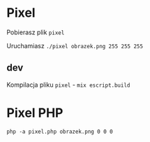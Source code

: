 # Pixel

Pobierasz plik `pixel`

Uruchamiasz `./pixel obrazek.png 255 255 255`

## dev

Kompilacja pliku `pixel` - `mix escript.build`

# Pixel PHP

`php -a pixel.php obrazek.png 0 0 0`
